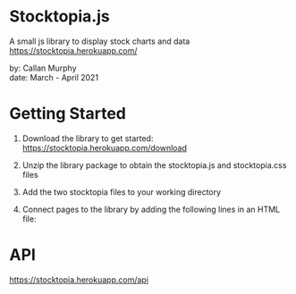 # Stocktopia.js

A small js library to display stock charts and data  
https://stocktopia.herokuapp.com/   

by: Callan Murphy  
date: March - April 2021

# Getting Started

1. Download the library to get started: https://stocktopia.herokuapp.com/download

2. Unzip the library package to obtain the stocktopia.js and stocktopia.css files

3. Add the two stocktopia files to your working directory

4. Connect pages to the library by adding the following lines in an HTML file:

    <link rel="stylesheet" type="text/css" href="path/to/stocktopia.css">

    <script type="text/javascript" src="path/to/stocktopia.js"></script>
    
# API

https://stocktopia.herokuapp.com/api
